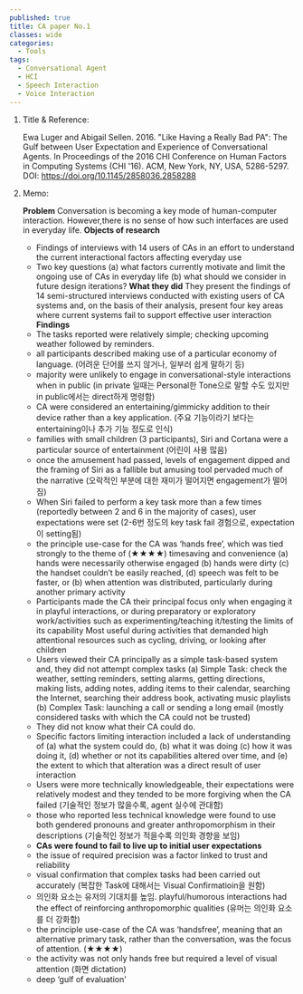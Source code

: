 ```yaml
---
published: true
title: CA paper No.1
classes: wide
categories:
  - Tools
tags:
  - Conversational Agent
  - HCI
  - Speech Interaction
  - Voice Interaction
---
```


1. Title & Reference: 

   Ewa Luger and Abigail Sellen. 2016. "Like Having a Really Bad PA": The Gulf between User Expectation and
   Experience of Conversational Agents. In Proceedings of the 2016 CHI Conference on Human Factors in Computing Systems (CHI '16).
   ACM, New York, NY, USA, 5286-5297. DOI: https://doi.org/10.1145/2858036.2858288

2. Memo:

   ****Problem****
      Conversation is becoming a key mode of human-computer interaction. However,there is no sense of how such interfaces are used in
       everyday life.
   ****Objects of research**** 
 
      *  Findings of interviews with 14 users of CAs in an effort to understand the current interactional factors affecting everyday use
      *  Two key questions
         (a) what factors currently motivate and limit the ongoing use of CAs in everyday life
         (b) what should we consider in future design iterations?
   ****What they did****
      They present the findings of 14 semi-structured interviews conducted with existing users of CA systems and, 
      on the basis of their analysis, present four key areas where current systems fail to support effective user interaction
   ****Findings****
      *  The tasks reported were relatively simple; checking upcoming weather followed by reminders.
      *  all participants described making use of a particular economy of language. (어려운 단어를 쓰지 않거나, 일부러 쉽게 말하기 등) 
      *  majority were unlikely to engage in conversational-style interactions when in public 
         (in private 일때는 Personal한 Tone으로 말할 수도 있지만 in public에서는 direct하게 명령함) 
      *  CA were considered an entertaining/gimmicky addition to their device rather than a key application. 
         (주요 기능이라기 보다는 entertaining이나 추가 기능 정도로 인식)
      *  families with small children (3 participants), Siri and Cortana were a particular source of entertainment (어린이 사용 많음)
      *  once the amusement had passed, levels of engagement dipped and the framing of Siri as a fallible 
         but amusing tool pervaded much of the narrative (오락적인 부분에 대한 재미가 떨어지면 engagement가 떨어짐)
      *  When Siri failed to perform a key task more than a few times (reportedly between 2 and 6 in the majority of cases),
         user expectations were set (2-6번 정도의 key task fail 경험으로, expectation이 setting됨)
      *  the principle use-case for the CA was ‘hands free’, which was tied strongly to the theme of (★★★★)
         timesaving and convenience (a) hands were necessarily otherwise engaged (b) hands were dirty (c) the handset couldn’t be easily reached, 
         (d) speech was felt to be faster, or (b) when attention was distributed, particularly during another primary activity 
      *  Participants made the CA their principal focus only when engaging it in playful interactions, 
         or during preparatory or exploratory work/activities such as experimenting/teaching it/testing the limits of its capability
         Most useful during activities that demanded high attentional resources such as cycling, driving, or looking after children
      *  Users viewed their CA principally as a simple task-based system and, they did not attempt complex tasks 
         (a) Simple Task: check the weather, setting reminders, setting alarms, getting directions, making lists, adding notes, 
              adding items to their calendar, searching the Internet, searching their address book, activating music playlists
         (b) Complex Task: launching a call or sending a long email (mostly considered tasks with which the CA could not be trusted)
      *  They did not know what their CA could do. 
      *  Specific factors limiting interaction included a lack of understanding of 
          (a) what the system could do, (b) what it was doing (c) how it was doing it, (d) whether or not its capabilities altered 
              over time, and (e) the extent to which that alteration was a direct result of user interaction
      *  Users were more technically knowledgeable, their expectations were relatively modest and they tended to be more forgiving
         when the CA failed (기술적인 정보가 많을수록, agent 실수에 관대함) 
      *  those who reported less technical knowledge were found to use both gendered pronouns and greater anthropomorphism in 
         their descriptions (기술적인 정보가 적을수록 의인화 경향을 보임) 
      *  ****CAs were found to fail to live up to initial user expectations****
      *  the issue of required precision was a factor linked to trust and reliability
      *  visual confirmation that complex tasks had been carried out accurately (복잡한 Task에 대해서는 Visual Confirmatioin을 원함)
      *  의인화 요소는 유저의 기대치를 높임. playful/humorous interactions had the effect of reinforcing anthropomorphic qualities
         (유머는 의인화 요소를 더 강화함)
      *  the principle use-case of the CA was ‘handsfree’, meaning that an alternative primary task, rather than the conversation,
         was the focus of attention. (★★★★)
      *  the activity was not only hands free but required a level of visual attention (화면 dictation)
      *  deep ‘gulf of evaluation'
     

